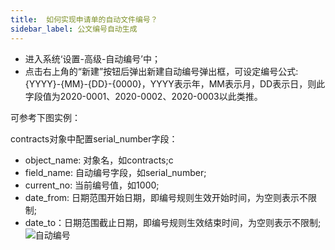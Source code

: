```yaml
---
title:  如何实现申请单的自动文件编号？
sidebar_label: 公文编号自动生成
--- 
```


 - 进入系统‘设置-高级-自动编号’中；
 - 点击右上角的“新建”按钮后弹出新建自动编号弹出框，可设定编号公式: {YYYY}-{MM}-{DD}-{0000}，YYYY表示年，MM表示月，DD表示日，则此字段值为2020-0001、2020-0002、2020-0003以此类推。

 可参考下图实例：

 contracts对象中配置serial_number字段：
 - object_name: 对象名，如contracts;c
 - field_name: 自动编号字段，如serial_number;
 - current_no: 当前编号值，如1000;
 - date_from: 日期范围开始日期，即编号规则生效开始时间，为空则表示不限制;
 - date_to：日期范围截止日期，即编号规则生效结束时间，为空则表示不限制;
 ![自动编号](/assets/workflow/serial_number.png)